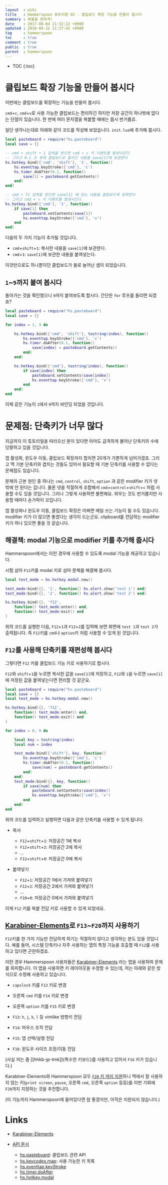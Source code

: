 ```yaml
---
layout  : wiki
title   : Hammerspoon 튜토리얼 02 - 클립보드 확장 기능을 만들어 봅시다
summary : 복붙을 편하게!
date    : 2017-08-04 21:32:22 +0900
updated : 2018-04-21 11:37:42 +0900
tag     : hammerspoon
toc     : true
comment : true
public  : true
parent  : hammerspoon
---
```

* TOC
{:toc}

# 클립보드 확장 기능을 만들어 봅시다

이번에는 클립보드를 확장하는 기능을 만들어 봅시다.

`cmd`+`c`, `cmd`+`v`로 사용 가능한 클립보드는 편리하긴 하지만 저장 공간이 하나밖에 없다는 단점이 있습니다.
한 번에 여러 문자열을 복붙할 때에는 몹시 번거롭죠.

일단 생각나는대로 아래와 같이 코드를 작성해 보았습니다. `init.lua`에 추가해 봅시다.

```lua
local pasteboard = require("hs.pasteboard")
local save = {}

-- cmd + shift + 1 입력을 받으면 cmd + c 키 이벤트를 발생시킨다
-- 그리고 0.1 초 후에 클립보드로 들어간 내용을 save[1]에 보관한다
hs.hotkey.bind({'cmd', 'shift'}, '1', function()
    hs.eventtap.keyStroke({'cmd'}, 'c')
    hs.timer.doAfter(0.1, function()
        save[1] = pasteboard.getContents()
    end)
end)

-- cmd + f1 입력을 받으면 save[1] 에 있는 내용을 클립보드에 입력한다
-- 그리고 cmd + v 키 이벤트를 발생시킨다
hs.hotkey.bind({'cmd'}, '1', function()
    if save[1] then
        pasteboard.setContents(save[1])
        hs.eventtap.keyStroke({'cmd'}, 'v')
    end
end)
```

다음의 두 가지 기능이 추가될 것입니다.

* `cmd`+`shift`+`1`: 복사한 내용을 `save[1]`에 보관한다.
* `cmd`+`1`: `save[1]`에 보관한 내용을 붙여넣는다.

이것만으로도 하나뿐이던 클립보드가 둘로 늘어난 셈이 되었습니다.

## `1`~`9`까지 붙여 봅시다

돌아가는 것을 확인했으니 `9`까지 붙여보도록 합시다. 간단한 `for` 루프를 돌리면 되겠죠?

```lua
local pasteboard = require("hs.pasteboard")
local save = {}

for index = 1, 9 do

    hs.hotkey.bind({'cmd', 'shift'}, tostring(index), function()
        hs.eventtap.keyStroke({'cmd'}, 'c')
        hs.timer.doAfter(0.1, function()
            save[index] = pasteboard.getContents()
        end)
    end)

    hs.hotkey.bind({'cmd'}, tostring(index), function()
        if save[index] then
            pasteboard.setContents(save[index])
            hs.eventtap.keyStroke({'cmd'}, 'v')
        end
    end)
end
```

이제 같은 기능이 `1`에서 `9`까지 바인딩 되었을 것입니다.

# 문제점: 단축키가 너무 많다

지금까지 이 튜토리얼을 따라오신 분이 있다면 아마도 급격하게 불어난 단축키의 수에 당황하고 있을 것입니다.

앱 활성화, 윈도우 이동, 클립보드 확장까지 합치면 20개가 가뿐하게 넘어가겠죠.
그리고 맥 기본 단축키와 겹치는 것들도 있어서 필요할 때 기본 단축키를 사용할 수 없다는 문제점도 있습니다.

문제의 근본 원인 중 하나는 `cmd`, `control`, `shift`, `option` 과 같은 modifier 키가 넷 밖에 안 된다는 겁니다.
물론 넷을 적절하게 조합해서 `cmd`+`control`+`shift`+`c` 처럼 사용할 수도 있을 것입니다.
그러나 그렇게 사용하면 불편해요. 외우는 것도 번거롭지만 사용할 때마다 손가락이 꼬입니다.

앱 활성화나 윈도우 이동, 클립보드 확장은 어쩌면 매일 쓰는 기능이 될 수도 있습니다.
modifier 키가 더 많으면 좋겠다는 생각이 드는군요.
clipboard를 전담하는 modifier 키가 하나 있으면 좋을 것 같습니다.

## 해결책: modal 기능으로 modifier 키를 추가해 줍시다

Hammerspoon에서는 이런 경우에 사용할 수 있도록 modal 기능을 제공하고 있습니다.

시험 삼아 `F12`키를 modal 키로 삼아 문제를 해결해 봅시다.

```lua
local test_mode = hs.hotkey.modal.new()

test_mode:bind({}, '1', function() hs.alert.show('test 1') end)
test_mode:bind({}, '2', function() hs.alert.show('test 2') end)

hs.hotkey.bind({}, 'f12',
    function() test_mode:enter() end,
    function() test_mode:exit() end
)
```

위의 코드를 실행한 다음, `F12`+`1`과 `F12`+`2`를 입력해 보면 화면에 `test 1`과 `test 2`가 출력됩니다.
즉 `F12`키를 `cmd`나 `option`키 처럼 사용할 수 있게 된 것입니다.

## `F12`를 사용해 단축키를 재편성해 봅시다

그렇다면 `F12` 키를 클립보드 기능 키로 사용하기로 합시다.

`F12`와 `shift`+`1`을 누르면 복사한 값을 `save[1]`에 저장하고,
`F12`와 `1`을 누르면 `save[1]`에 저장된 값을 붙여넣는다면 편리할 것 같군요.

```lua
local pasteboard = require("hs.pasteboard")
local save = {}
local test_mode = hs.hotkey.modal.new()

hs.hotkey.bind({}, 'f12',
    function() test_mode:enter() end,
    function() test_mode:exit() end
)

for index = 0, 9 do

    local key = tostring(index)
    local num = index

    test_mode:bind({'shift'}, key, function()
        hs.eventtap.keyStroke({'cmd'}, 'c')
        hs.timer.doAfter(0.1, function()
            save[num] = pasteboard.getContents()
        end)
    end)
    test_mode:bind({}, key, function()
        if save[num] then
            pasteboard.setContents(save[index])
            hs.eventtap.keyStroke({'cmd'}, 'v')
        end
    end)
end
```

위의 코드를 입력하고 실행하면 다음과 같은 단축키를 사용할 수 있게 됩니다.

* 복사
    * `F12`+`shift`+`1`: 저장공간 1에 복사
    * `F12`+`shift`+`2`: 저장공간 2에 복사
    * ...
    * `F12`+`shift`+`0`: 저장공간 0에 복사

* 붙여넣기
    * `F12`+`1`: 저장공간 1에서 가져와 붙여넣기
    * `F12`+`2`: 저장공간 2에서 가져와 붙여넣기
    * ...
    * `F10`+`0`: 저장공간 0에서 가져와 붙여넣기

이제 `F12` 키를 복붙 전담 키로 사용할 수 있게 되었네요.

## [Karabiner-Elements](https://github.com/tekezo/Karabiner-Elements)로 `F13`~`F20`까지 사용하기

`F12`키를 한 가지 기능만 전담하게 하기는 적절하지 않다고 생각하는 분도 있을 것입니다.
예를 들어, 시스템 단축키나 자주 사용하는 앱의 특정 기능을 호출할 때 `F12`를 사용하고 있다면 곤란하겠죠.

이런 경우 Hammerspoon 사용자들은
[Karabiner-Elements](https://github.com/tekezo/Karabiner-Elements)
라는 앱을 사용하여 문제를 회피합니다.
이 앱을 사용하면 키 레이아웃을 수정할 수 있는데,
저는 아래와 같은 방식으로 수정해 사용하고 있습니다.

* `capslock` 키를 `F13` 키로 변경
* 오른쪽 `cmd` 키를 `F14` 키로 변경
* 오른쪽 `option` 키를 `F15` 키로 변경

* `F13`: `h`, `j`, `k`, `l` 등 vimlike 방향키 전담
* `F14`: 마우스 조작 전담
* `F15`: 앱 선택/실행 전담
* `F16`: 윈도우 사이즈 조정/이동 전담

(사실 저는 좀 [[hhkb-jp-tmk]]{특수한 키보드}를 사용하고 있어서 `F16` 키가 있습니다.)

Karabiner-Elements와 Hammerspoon 모두
[`F20` 키 까지 지원](http://www.hammerspoon.org/docs/hs.keycodes.html#map)하니
맥에서 잘 사용하지 않는 키(`print screen`, `pause`, 오른쪽 `cmd`, 오른쪽 `option` 등등)를
이번 기회에 `F20`까지 지정하는 것을 추천합니다.

(이 기능까지 Hammerspoon에 들어있다면 참 좋겠지만, 아직은 지원되지 않습니다.)

# Links

* [Karabiner-Elements](https://github.com/tekezo/Karabiner-Elements)

* [API 문서](http://www.hammerspoon.org/docs/index.html)
    * [hs.pasteboard](http://www.hammerspoon.org/docs/hs.pasteboard.html): 클립보드 관련 API
    * [hs.keycodes.map](http://www.hammerspoon.org/docs/hs.keycodes.html#map): 사용 가능한 키 목록
    * [hs.eventtap.keyStroke](http://www.hammerspoon.org/docs/hs.eventtap.html#keyStroke)
    * [hs.timer.doAfter](http://www.hammerspoon.org/docs/hs.timer.html#doAfter)
    * [hs.hotkey.modal](http://www.hammerspoon.org/docs/hs.hotkey.modal.html)
